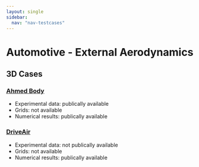 ```yaml
---
layout: single
sidebar:
  nav: "nav-testcases"
---
```


# Automotive - External Aerodynamics

## 3D Cases


### [Ahmed Body](http://cfd.mace.manchester.ac.uk/ercoftac/doku.php?id=cases:case082)
* Experimental data: publically available
* Grids: not available
* Numerical results: publically available


### [DriveAir](https://www.mw.tum.de/en/aer/research-groups/automotive/drivaer/)
* Experimental data: not publically available
* Grids: not available
* Numerical results: publically available
